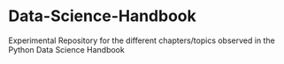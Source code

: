 # Data-Science-Handbook
Experimental Repository for the different chapters/topics observed in the Python Data Science Handbook
